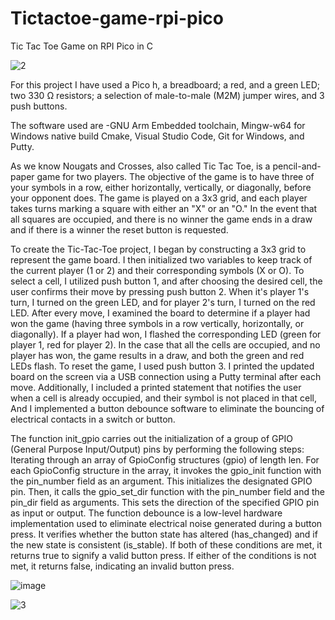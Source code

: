 # Tictactoe-game-rpi-pico
Tic Tac Toe Game  on RPI Pico in C


![2](https://github.com/Ruknuddinasrari/Tictactoe-game-rpi-pico/assets/49069833/aae0dcda-ff30-4c2f-b1ec-134261c67340)

For this project I have used a Pico h, a breadboard; a red, and a green LED; two 330 Ω 
resistors; a selection of male-to-male (M2M) jumper wires, and 3 push buttons. 

The software used are -GNU Arm Embedded toolchain, Mingw-w64 for Windows native build 
Cmake, Visual Studio Code, Git for Windows, and Putty.

As we know Nougats and Crosses, also called Tic Tac Toe, is a pencil-and-paper game for two players. The objective of the game is to have three of your symbols in a row, either horizontally, vertically, or diagonally, before your opponent does. The game is played on a 3x3 grid, and each player takes turns marking a square with either an "X" or an "O." In the event that all squares are occupied, and there is no winner the game ends in a draw and if there is a winner the reset button is requested.

To create the Tic-Tac-Toe project, I began by constructing a 3x3 grid to represent the game 
board. I then initialized two variables to keep track of the current player (1 or 2) and their 
corresponding symbols (X or O). To select a cell, I utilized push button 1, and after choosing the desired cell, the user confirms their move by pressing push button 2. When it's player 1's turn, I turned on the green LED, and for player 2's turn, I turned on the red LED. After every move, I examined the board to determine if a player had won the game (having three symbols in a row vertically, horizontally, or diagonally). If a player had won, I flashed the corresponding LED (green for player 1, red for player 2). In the case that all the cells are occupied, and no player has won, the game results in a draw, and both the green and red LEDs flash. To reset the game, I used push button 3. I printed the updated board on the screen via a USB connection using a Putty terminal after each move. Additionally, I included a printed statement that notifies the user when a cell is already occupied, and their symbol is not placed in that cell, And I implemented a button debounce software to eliminate the bouncing of electrical contacts in a switch or button.

The function init_gpio carries out the initialization of a group of GPIO (General Purpose 
Input/Output) pins by performing the following steps:
Iterating through an array of GpioConfig structures (gpio) of length len.
For each GpioConfig structure in the array, it invokes the gpio_init function with the pin_number field as an argument. This initializes the designated GPIO pin.
Then, it calls the gpio_set_dir function with the pin_number field and the pin_dir field as 
arguments. This sets the direction of the specified GPIO pin as input or output.
The function debounce is a low-level hardware implementation used to eliminate electrical noise generated during a button press. It verifies whether the button state has altered (has_changed) and if the new state is consistent (is_stable). If both of these conditions are met, it returns true to signify a valid button press. If either of the conditions is not met, it returns false, indicating an invalid button press.


![image](https://github.com/Ruknuddinasrari/Tictactoe-game-rpi-pico/assets/49069833/62fa9911-5b1b-4697-a690-38d23a7c9313)

![3](https://github.com/Ruknuddinasrari/Tictactoe-game-rpi-pico/assets/49069833/89a2ae70-c501-4284-b869-6a57173a8487)

